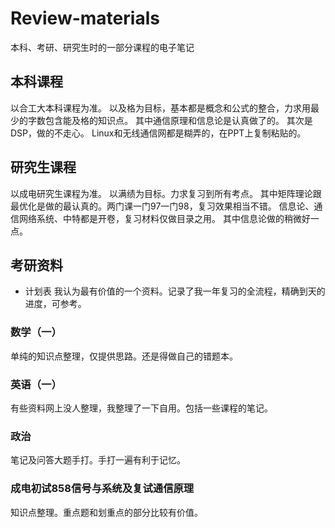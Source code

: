 # Review-materials
本科、考研、研究生时的一部分课程的电子笔记
## 本科课程
以合工大本科课程为准。
以及格为目标，基本都是概念和公式的整合，力求用最少的字数包含能及格的知识点。
其中通信原理和信息论是认真做了的。
其次是DSP，做的不走心。
Linux和无线通信网都是糊弄的，在PPT上复制粘贴的。
## 研究生课程
以成电研究生课程为准。
以满绩为目标。力求复习到所有考点。
其中矩阵理论跟最优化是做的最认真的。两门课一门97一门98，复习效果相当不错。
信息论、通信网络系统、中特都是开卷，复习材料仅做目录之用。
其中信息论做的稍微好一点。
## 考研资料
- 计划表
我认为最有价值的一个资料。记录了我一年复习的全流程，精确到天的进度，可参考。
### 数学（一）
单纯的知识点整理，仅提供思路。还是得做自己的错题本。
### 英语（一）
有些资料网上没人整理，我整理了一下自用。包括一些课程的笔记。
### 政治
笔记及问答大题手打。手打一遍有利于记忆。
### 成电初试858信号与系统及复试通信原理
知识点整理。重点题和划重点的部分比较有价值。
